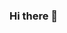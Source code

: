 ### Hi there 👋

<!--
**KeiraJCoder/KeiraJCoder** is a ✨ _special_ ✨ repository because its `README.md` (this file) appears on your GitHub profile.

Here are some ideas to get you started:

- 🔭 I’m currently working on ...
- 🌱 I’m 
+<table>
+<caption>Keira Jarvis</caption>
+<thead>
+<tr>
+<th colspan="2">Quick Info</th>
+</tr>
+</thead>
+<tbody><th colspan="2">Quick Info</th>
+</tr>
+</thead>
+<tbody>
+<tr><th scope='row'>Name</th><td>Keira Jarvis</td></tr>
+<tr><th scope='row'>Born</th><td><time datetime="2002-01-11 08:00">01, August, 1987</time></td></tr>
+<tr><th scope='row'>Education</th><td>Bachelors degree in Counselling skills and Psychology.</td></tr>
+<tr><th scope='row'>Alma mater</th><td>University of Chester/td></tr>
+<tr><th scope='row'>Nationality</th><td>English</td></tr>
+<tr><th scope='row'>Occupation</th><td>Junior Software Developer</td></tr>
+<tr><th scope='row'>Skills</th><td>HTML, CSS, Js, Python, git</td></tr>
+<tr><th scope='row'>Other Name</th><td>KeiraJCoder</td></tr>
+<tr><th scope='row'>Known For</th><td>TheAbbie</td></tr>
+</tbody>
+</table> 
- 👯 I’m looking to collaborate on ...
- 🤔 I’m looking for help with ...
- 💬 Ask me about ...
- 📫 How to reach me: ...
- 😄 Pronouns: ...
- ⚡ Fun fact: ...
-->
